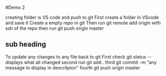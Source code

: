 #Demo 2

creating folder is VS code and push to git
First create a folder in VScode and save it
Create a empty repo in git
Then run git remote add origin with ssh of the repo
then run git push origin master

## sub heading

To update any changes to any file back to git
First check git status -- displays what all changed
second run git add .
third git commit -m "any message to display in descritpion"
fourth git push origin master